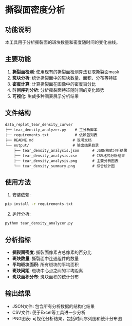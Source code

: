 # 撕裂面密度分析

## 功能说明

本工具用于分析撕裂面的斑块数量和密度随时间的变化曲线。

## 主要功能

1. **撕裂面检测**: 使用现有的撕裂面检测算法获取撕裂面mask
2. **斑块分析**: 统计撕裂面中的斑块数量、面积、分布等特征
3. **密度计算**: 计算撕裂面在图像中的密度百分比
4. **时间序列分析**: 分析撕裂面特征随时间的变化趋势
5. **可视化**: 生成多种图表展示分析结果

## 文件结构

```
data_replot_tear_density_curve/
├── tear_density_analyzer.py    # 主分析脚本
├── requirements.txt            # 依赖包列表
├── README.md                  # 说明文档
└── output/                    # 输出结果目录
    ├── tear_density_analysis.json      # JSON格式分析结果
    ├── tear_density_analysis.csv       # CSV格式分析结果
    ├── tear_density_analysis.png       # 主要分析图表
    └── tear_density_summary.png        # 综合统计图
```

## 使用方法

1. 安装依赖:
```bash
pip install -r requirements.txt
```

2. 运行分析:
```bash
python tear_density_analyzer.py
```

## 分析指标

- **撕裂面密度**: 撕裂面像素占总像素的百分比
- **斑块数量**: 撕裂面中连通组件的数量
- **平均斑块面积**: 所有斑块的平均面积
- **斑块间距**: 斑块中心点之间的平均距离
- **斑块面积分布**: 斑块面积的统计分布

## 输出结果

- JSON文件: 包含所有分析数据的结构化结果
- CSV文件: 便于Excel等工具进一步分析
- PNG图表: 可视化分析结果，包括时间序列图和统计分布图
